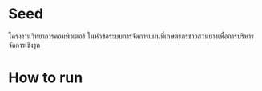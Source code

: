 # Seed
โครงงานวิทยาการคอมพิวเตอร์ ในหัวข้อระบบการจัดการแผนที่เกษตรกรชาวสวนยางเพื่อการบริหารจัดการเชิงรุก
# How to run
